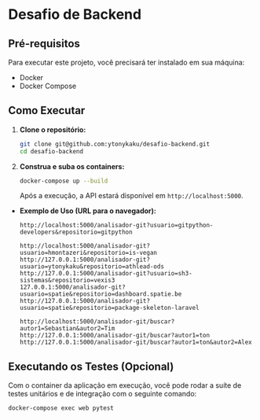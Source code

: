 # Desafio de Backend

## Pré-requisitos

Para executar este projeto, você precisará ter instalado em sua máquina:

* Docker
* Docker Compose

## Como Executar

1. **Clone o repositório:**

   ```bash
   git clone git@github.com:ytonykaku/desafio-backend.git
   cd desafio-backend
   ```

2. **Construa e suba os containers:**

   ```bash
   docker-compose up --build
   ```

   Após a execução, a API estará disponível em `http://localhost:5000`.

* **Exemplo de Uso (URL para o navegador):**

  ```
  http://localhost:5000/analisador-git?usuario=gitpython-developers&repositorio=gitpython

  http://localhost:5000/analisador-git?usuario=hmontazeri&repositorio=is-vegan
  http://127.0.0.1:5000/analisador-git?usuario=ytonykaku&repositorio=athlead-ods
  http://127.0.0.1:5000/analisador-git?usuario=sh3-sistemas&repositorio=vexis3
  127.0.0.1:5000/analisador-git?usuario=spatie&repositorio=dashboard.spatie.be
  http://127.0.0.1:5000/analisador-git?usuario=spatie&repositorio=package-skeleton-laravel
  ```

  ```
  http://localhost:5000/analisador-git/buscar?autor1=Sebastian&autor2=Tim
  http://127.0.0.1:5000/analisador-git/buscar?autor1=ton
  http://127.0.0.1:5000/analisador-git/buscar?autor1=ton&autor2=Alex
  ```

## Executando os Testes (Opcional)

Com o container da aplicação em execução, você pode rodar a suíte de testes unitários e de integração com o seguinte comando:

```bash
docker-compose exec web pytest
```
